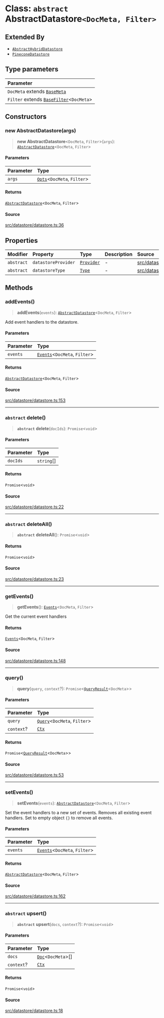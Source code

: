 # Class: `abstract` AbstractDatastore`<DocMeta, Filter>`

## Extended By

- [`AbstractHybridDatastore`](AbstractHybridDatastore.md)
- [`PineconeDatastore`](PineconeDatastore.md)

## Type parameters

| Parameter |
| :------ |
| `DocMeta` extends [`BaseMeta`](../namespaces/Datastore/type-aliases/BaseMeta.md) |
| `Filter` extends [`BaseFilter`](../namespaces/Datastore/type-aliases/BaseFilter.md)\<`DocMeta`\> |

## Constructors

### new AbstractDatastore(args)

> **new AbstractDatastore**\<`DocMeta`, `Filter`\>(`args`): [`AbstractDatastore`](AbstractDatastore.md)\<`DocMeta`, `Filter`\>

#### Parameters

| Parameter | Type |
| :------ | :------ |
| `args` | [`Opts`](../namespaces/Datastore/interfaces/Opts.md)\<`DocMeta`, `Filter`\> |

#### Returns

[`AbstractDatastore`](AbstractDatastore.md)\<`DocMeta`, `Filter`\>

#### Source

[src/datastore/datastore.ts:36](https://github.com/dexaai/llm-tools/blob/f300435/src/datastore/datastore.ts#L36)

## Properties

| Modifier | Property | Type | Description | Source |
| :------ | :------ | :------ | :------ | :------ |
| `abstract` | `datastoreProvider` | [`Provider`](../namespaces/Datastore/type-aliases/Provider.md) | - | [src/datastore/datastore.ts:26](https://github.com/dexaai/llm-tools/blob/f300435/src/datastore/datastore.ts#L26) |
| `abstract` | `datastoreType` | [`Type`](../namespaces/Datastore/type-aliases/Type.md) | - | [src/datastore/datastore.ts:25](https://github.com/dexaai/llm-tools/blob/f300435/src/datastore/datastore.ts#L25) |

## Methods

### addEvents()

> **addEvents**(`events`): [`AbstractDatastore`](AbstractDatastore.md)\<`DocMeta`, `Filter`\>

Add event handlers to the datastore.

#### Parameters

| Parameter | Type |
| :------ | :------ |
| `events` | [`Events`](../namespaces/Datastore/interfaces/Events.md)\<`DocMeta`, `Filter`\> |

#### Returns

[`AbstractDatastore`](AbstractDatastore.md)\<`DocMeta`, `Filter`\>

#### Source

[src/datastore/datastore.ts:153](https://github.com/dexaai/llm-tools/blob/f300435/src/datastore/datastore.ts#L153)

***

### `abstract` delete()

> **`abstract`** **delete**(`docIds`): `Promise`\<`void`\>

#### Parameters

| Parameter | Type |
| :------ | :------ |
| `docIds` | `string`[] |

#### Returns

`Promise`\<`void`\>

#### Source

[src/datastore/datastore.ts:22](https://github.com/dexaai/llm-tools/blob/f300435/src/datastore/datastore.ts#L22)

***

### `abstract` deleteAll()

> **`abstract`** **deleteAll**(): `Promise`\<`void`\>

#### Returns

`Promise`\<`void`\>

#### Source

[src/datastore/datastore.ts:23](https://github.com/dexaai/llm-tools/blob/f300435/src/datastore/datastore.ts#L23)

***

### getEvents()

> **getEvents**(): [`Events`](../namespaces/Datastore/interfaces/Events.md)\<`DocMeta`, `Filter`\>

Get the current event handlers

#### Returns

[`Events`](../namespaces/Datastore/interfaces/Events.md)\<`DocMeta`, `Filter`\>

#### Source

[src/datastore/datastore.ts:148](https://github.com/dexaai/llm-tools/blob/f300435/src/datastore/datastore.ts#L148)

***

### query()

> **query**(`query`, `context`?): `Promise`\<[`QueryResult`](../namespaces/Datastore/interfaces/QueryResult.md)\<`DocMeta`\>\>

#### Parameters

| Parameter | Type |
| :------ | :------ |
| `query` | [`Query`](../namespaces/Datastore/interfaces/Query.md)\<`DocMeta`, `Filter`\> |
| `context`? | [`Ctx`](../namespaces/Datastore/type-aliases/Ctx.md) |

#### Returns

`Promise`\<[`QueryResult`](../namespaces/Datastore/interfaces/QueryResult.md)\<`DocMeta`\>\>

#### Source

[src/datastore/datastore.ts:53](https://github.com/dexaai/llm-tools/blob/f300435/src/datastore/datastore.ts#L53)

***

### setEvents()

> **setEvents**(`events`): [`AbstractDatastore`](AbstractDatastore.md)\<`DocMeta`, `Filter`\>

Set the event handlers to a new set of events. Removes all existing event handlers.
Set to empty object `{}` to remove all events.

#### Parameters

| Parameter | Type |
| :------ | :------ |
| `events` | [`Events`](../namespaces/Datastore/interfaces/Events.md)\<`DocMeta`, `Filter`\> |

#### Returns

[`AbstractDatastore`](AbstractDatastore.md)\<`DocMeta`, `Filter`\>

#### Source

[src/datastore/datastore.ts:162](https://github.com/dexaai/llm-tools/blob/f300435/src/datastore/datastore.ts#L162)

***

### `abstract` upsert()

> **`abstract`** **upsert**(`docs`, `context`?): `Promise`\<`void`\>

#### Parameters

| Parameter | Type |
| :------ | :------ |
| `docs` | [`Doc`](../namespaces/Datastore/interfaces/Doc.md)\<`DocMeta`\>[] |
| `context`? | [`Ctx`](../namespaces/Datastore/type-aliases/Ctx.md) |

#### Returns

`Promise`\<`void`\>

#### Source

[src/datastore/datastore.ts:18](https://github.com/dexaai/llm-tools/blob/f300435/src/datastore/datastore.ts#L18)
